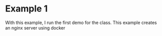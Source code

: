 # Example 1
With this example, I run the first demo for the class. This example creates an nginx
server using docker